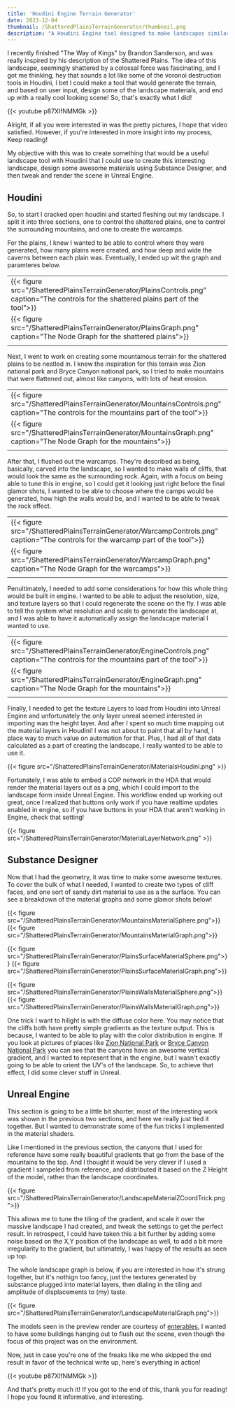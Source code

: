 ```yaml
---
title: 'Houdini Engine Terrain Generator'
date: 2023-12-04
thumbnail: /ShatteredPlainsTerrainGenerator/thumbnail.png
description: "A Houdini Engine tool designed to make landscapes similar to the Shattered Plains, as described by Brandon Sanderson in \"The Way of Kings\""
---
```


I recently finished "The Way of Kings" by Brandon Sanderson, and was really inspired by 
his description of the Shattered Plains.  The idea of this landscape, seemingly 
shattered by a colossal force was fascinating, and I got me thinking, hey that sounds 
a lot like some of the voronoi destruction tools in Houdini, I bet I could make a tool 
that would generate the terrain, and based on user input, design some of the landscape 
materials, and end up with a really cool looking scene! So, that's exactly what I did!

{{< youtube p87XlfNMMGk >}}

Alright, if all you were interested in was the pretty pictures, I hope that video 
satisfied. However, if you're interested in more insight into my process, Keep reading! 

My objective with this was to create something that would be a useful landscape tool 
with Houdini that I could use to create this interesting landscape, design some awesome 
materials using Substance Designer, and then tweak and render the scene in Unreal Engine.


## Houdini
So, to start I cracked open houdini and started fleshing out my landscape. I split it 
into three sections, one to control the shattered plains, one to control the surrounding 
mountains, and one to create the warcamps.


For the plains, I knew I wanted to be able to control where they were generated,
how many plains were created, and how deep and wide the caverns between each plain was. 
Eventually, I ended up wit the graph and paramteres below. 

||
|---|
|{{< figure src="/ShatteredPlainsTerrainGenerator/PlainsControls.png" caption="The controls for the shattered plains part of the tool">}}|
|{{< figure src="/ShatteredPlainsTerrainGenerator/PlainsGraph.png" caption="The Node Graph for the shattered plains">}}|
||

Next, I went to work on creating some mountainous terrain for the shattered plains to be 
nestled in. I knew the inspiration for this terrain was Zion national park and Bryce 
Canyon national park, so I tried to make mountains that were flattened out, almost like 
canyons, with lots of heat erosion. 


||
|---|
|{{< figure src="/ShatteredPlainsTerrainGenerator/MountainsControls.png" caption="The controls for the mountains part of the tool">}}|
|{{< figure src="/ShatteredPlainsTerrainGenerator/MountainsGraph.png" caption="The Node Graph for the mountains">}}|
||

After that, I flushed out the warcamps. They're described as being, basically, carved into 
the landscape, so I wanted to make walls of cliffs, that would look the same as the 
surrounding rock. Again, with a focus on being able to tune this in engine, so I could 
get it looking just right before the final glamor shots, I wanted to be able to choose 
where the camps would be generated, how high the walls would be, and I wanted to be able 
to tweak the rock effect. 


||
|---|
|{{< figure src="/ShatteredPlainsTerrainGenerator/WarcampControls.png" caption="The controls for the warcamp part of the tool">}}|
|{{< figure src="/ShatteredPlainsTerrainGenerator/WarcampGraph.png" caption="The Node Graph for the warcamps">}}|
||

Penultimately, I needed to add some considerations for how this whole thing would be built in 
engine. I wanted to be able to adjust the resolution, size, and texture layers so that I 
could regenerate the scene on the fly. I was able to tell the system what resolution and 
scale to generate the landscape at, and I was able to have it automatically assign the 
landscape material I wanted to use.

||
|---|
|{{< figure src="/ShatteredPlainsTerrainGenerator/EngineControls.png" caption="The controls for the mountains part of the tool">}}|
|{{< figure src="/ShatteredPlainsTerrainGenerator/EngineGraph.png" caption="The Node Graph for the mountains">}}|
||

Finally, I needed to get the texture Layers to load from Houdini into Unreal Engine and 
unfortunately the only layer unreal seemed interested in importing was the height layer.
And after I spent so much time mapping out the material layers in Houdini! I was not about 
to paint that all by hand, I place way to much value on automation for that. Plus, I had 
all of that data calculated as a part of creating the landscape, I really wanted to be 
able to use it.

{{< figure src="/ShatteredPlainsTerrainGenerator/MaterialsHoudini.png" >}}

Fortunately, I was able to embed a COP network in the HDA that would render the material
layers out as a png, which I could import to the landscape form inside Unreal Engine. 
This workflow ended up working out great, once I realized that buttons only work if you 
have realtime updates enabled in engine, so if you have buttons in your HDA that aren't 
working in Engine, check that setting! 

{{< figure src="/ShatteredPlainsTerrainGenerator/MaterialLayerNetwork.png" >}}

## Substance Designer

Now that I had the geometry, it was time to make some awesome textures. To cover the 
bulk of what I needed, I wanted to create two types of cliff faces, and one sort of sandy 
dirt material to use as a the surface. You can see a breakdown of the material graphs 
and some glamor shots below!

{{< figure src="/ShatteredPlainsTerrainGenerator/MountainsMaterialSphere.png">}}
{{< figure src="/ShatteredPlainsTerrainGenerator/MountainsMaterialGraph.png">}}

{{< figure src="/ShatteredPlainsTerrainGenerator/PlainsSurfaceMaterialSphere.png">}}
{{< figure src="/ShatteredPlainsTerrainGenerator/PlainsSurfaceMaterialGraph.png">}}

{{< figure src="/ShatteredPlainsTerrainGenerator/PlainsWallsMaterialSphere.png">}}
{{< figure src="/ShatteredPlainsTerrainGenerator/PlainsWallsMaterialGraph.png">}}

One trick I want to hilight is with the diffuse color here. You may notice that the 
cliffs both have pretty simple gradients as the texture output. This is because, I wanted 
to be able to play with the color distribution in engine. If you look at pictures of 
places like [Zion National Park](https://www.nps.gov/zion/index.htm) or 
[Bryce Canyon National Park](https://www.nps.gov/brca/index.htm) you can see that the 
canyons have an awesome vertical gradient, and I wanted to represent that in the engine, 
but I wasn't exactly going to be able to orient the UV's of the landscape. So, to achieve 
that effect, I did some clever stuff in Unreal.

## Unreal Engine

This section is going to be a little bit shorter, most of the interesting work was shown 
in the previous two sections, and here we really just tied it together. But I wanted to 
demonstrate some of the fun tricks I implemented in the material shaders.

Like I mentioned in the previous section, the canyons that I used for reference have 
some really beautiful gradients that go from the base of the mountains to the top. And I 
thought it would be very clever if I used a gradient I sampeled from reference, and 
distributed it based on the Z Height of the model, rather than the landscape coordinates.

{{< figure src="/ShatteredPlainsTerrainGenerator/LandscapeMaterialZCoordTrick.png">}}

This allows me to tune the tiling of the gradient, and scale it over the massive 
landscape I had created, and tweak the settings to get the perfect result. In retrospect, 
I could have taken this a bit further by adding some noise based on the X,Y position of 
the landscape as well, to add a bit more irregularity to the gradient, but ultimately, 
I was happy of the results as seen up top. 

The whole landscape graph is below, if you are interested in how it's strung together, 
but it's nothign too fancy, just the textures generated by substance plugged into material 
layers, then dialing in the tiling and amplitude of displacements to (my) taste.

{{< figure src="/ShatteredPlainsTerrainGenerator/LandscapeMaterialGraph.png">}}


The models seen in the preview render are courtesy of [enterables](https://www.cgtrader.com/enterables),
I wanted to have some buildings hanging out to flush out the scene, even though the focus 
of this project was on the environment. 

Now, just in case you're one of the freaks like me who skipped the end result in favor 
of the technical write up, here's everything in action!

{{< youtube p87XlfNMMGk >}}

And that's pretty much it! If you got to the end of this, thank you for reading! I hope 
you found it informative, and interesting.
